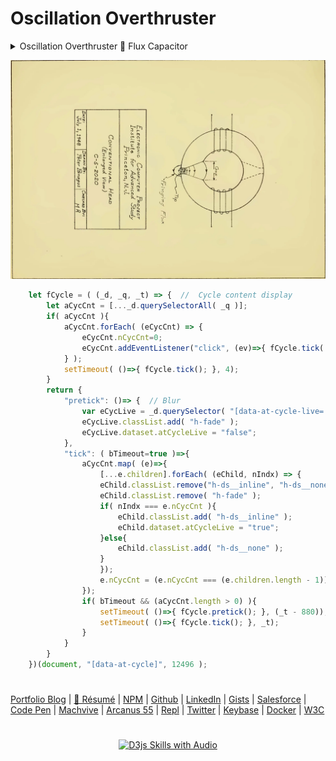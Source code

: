 # Oscillation Overthruster

<details>
    <summary open>Oscillation Overthruster 🗿 Flux Capacitor</summary>
<p align="center">
<img src="https://neodigm.github.io/vivid_vector_alphabet/wasm/vvo.svg" width="33" alt="Vivid Vector Skulduggery">
<img src="https://neodigm.github.io/vivid_vector_alphabet/wasm/vvs.svg" width="33" alt="Electra Glide safron">
<img src="https://neodigm.github.io/vivid_vector_alphabet/wasm/vvc.svg" width="33" alt="ginger stratagem">
<img src="https://neodigm.github.io/vivid_vector_alphabet/wasm/vvi.svg" width="33" alt="tapestry Inventive">
<img src="https://neodigm.github.io/vivid_vector_alphabet/wasm/vvl.svg" width="33" alt="when information grows unprofitable">
<img src="https://neodigm.github.io/vivid_vector_alphabet/wasm/vvl.svg" width="33" alt="Crave Breathtaking">
<img src="https://neodigm.github.io/vivid_vector_alphabet/wasm/vva.svg" width="33" alt="Delirious Stunning">
<img src="https://neodigm.github.io/vivid_vector_alphabet/wasm/vvt.svg" width="33" alt="Life-changing Gorgeous">
<img src="https://neodigm.github.io/vivid_vector_alphabet/wasm/vvi.svg" width="33" alt="Vivid Vector Skulduggery">
<img src="https://neodigm.github.io/vivid_vector_alphabet/wasm/vvo.svg" width="33" alt="Vivid Vector Skulduggery">
<img src="https://neodigm.github.io/vivid_vector_alphabet/wasm/vvn.svg" width="33" alt="Vivid Vector Skulduggery">
</p>
  
 <p align="center">
<img src="https://neodigm.github.io/vivid_vector_alphabet/wasm/vvo.svg" width="33" alt="Vivid Vector Skulduggery">
<img src="https://neodigm.github.io/vivid_vector_alphabet/wasm/vvv.svg" width="33" alt="Vivid Vector Skulduggery">
<img src="https://neodigm.github.io/vivid_vector_alphabet/wasm/vve.svg" width="33" alt="Vivid Vector Skulduggery">
<img src="https://neodigm.github.io/vivid_vector_alphabet/wasm/vvr.svg" width="33" alt="Vivid Vector Skulduggery">
<img src="https://neodigm.github.io/vivid_vector_alphabet/wasm/vvt.svg" width="33" alt="Vivid Vector Skulduggery">
<img src="https://neodigm.github.io/vivid_vector_alphabet/wasm/vvh.svg" width="33" alt="Vivid Vector Skulduggery">
<img src="https://neodigm.github.io/vivid_vector_alphabet/wasm/vvr.svg" width="33" alt="Vivid Vector Skulduggery">
<img src="https://neodigm.github.io/vivid_vector_alphabet/wasm/vvu.svg" width="33" alt="Vivid Vector Skulduggery">
<img src="https://neodigm.github.io/vivid_vector_alphabet/wasm/vvs.svg" width="33" alt="Vivid Vector Skulduggery">
<img src="https://neodigm.github.io/vivid_vector_alphabet/wasm/vvt.svg" width="33" alt="Vivid Vector Skulduggery">
<img src="https://neodigm.github.io/vivid_vector_alphabet/wasm/vve.svg" width="33" alt="Vivid Vector Skulduggery">
<img src="https://neodigm.github.io/vivid_vector_alphabet/wasm/vvr.svg" width="33" alt="Vivid Vector Skulduggery">
</p>
</details>


<p align="center">
  <a target="_blank" href="https://thescottkrause.com/d3_datavis_skills.html" title="D3js Skills with Audio">
  <img src="https://raw.githubusercontent.com/neodigm/Oscillation-Overthruster/master/Oscillation-Overthruster.webp" title="D3js Skills with Audio">
  </a>
</p>

```javascript
    let fCycle = ( (_d, _q, _t) => {  //  Cycle content display
        let aCycCnt = [..._d.querySelectorAll( _q )];
        if( aCycCnt ){
            aCycCnt.forEach( (eCycCnt) => {
                eCycCnt.nCycCnt=0;
                eCycCnt.addEventListener("click", (ev)=>{ fCycle.tick( false ); });
            } );
            setTimeout( ()=>{ fCycle.tick(); }, 4);
        }
        return {
            "pretick": ()=> {  // Blur
                var eCycLive = _d.querySelector( "[data-at-cycle-live='true']" );
                eCycLive.classList.add( "h-fade" );
                eCycLive.dataset.atCycleLive = "false";
            },
            "tick": ( bTimeout=true )=>{
                aCycCnt.map( (e)=>{
                    [...e.children].forEach( (eChild, nIndx) => {
                    eChild.classList.remove("h-ds__inline", "h-ds__none");
                    eChild.classList.remove( "h-fade" );
                    if( nIndx === e.nCycCnt ){
                        eChild.classList.add( "h-ds__inline" );
                        eChild.dataset.atCycleLive = "true";
                    }else{
                        eChild.classList.add( "h-ds__none" );
                    }
                    });
                    e.nCycCnt = (e.nCycCnt === (e.children.length - 1)) ? 0 : (e.nCycCnt + 1);
                });
                if( bTimeout && (aCycCnt.length > 0) ){
                    setTimeout( ()=>{ fCycle.pretick(); }, (_t - 880));
                    setTimeout( ()=>{ fCycle.tick(); }, _t);
                }
            }
        }
    })(document, "[data-at-cycle]", 12496 );
```

#
[Portfolio Blog](https://www.theScottKrause.com) |
[🚀 Résumé](https://thescottkrause.com/Arcanus_Scott_C_Krause_2020.pdf) |
[NPM](https://www.npmjs.com/~neodigm) |
[Github](https://github.com/neodigm) |
[LinkedIn](https://www.linkedin.com/in/neodigm55/) |
[Gists](https://gist.github.com/neodigm?direction=asc&sort=created) |
[Salesforce](https://trailblazer.me/id/skrause) |
[Code Pen](https://codepen.io/neodigm24) |
[Machvive](https://machvive.com/) |
[Arcanus 55](https://www.arcanus55.com/) |
[Repl](https://repl.it/@neodigm) |
[Twitter](https://twitter.com/neodigm24) |
[Keybase](https://keybase.io/neodigm) |
[Docker](https://hub.docker.com/u/neodigm) |
[W3C](https://www.w3.org/users/123844)
#

<p align="center">
  <a target="_blank" href="https://thescottkrause.com/d3_datavis_skills.html">
  <img src="https://repository-images.githubusercontent.com/178555357/2b6ad880-7aa0-11ea-8dde-63e70187e3e9" title="D3js Skills with Audio">
  </a>
</p>
